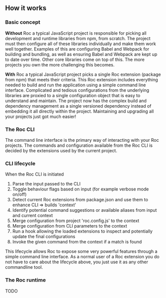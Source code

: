 ## How it works

### Basic concept

**Without** Roc a typical JavaScript project is responsible for picking all development and runtime libraries from npm, from scratch. The project must then configure all of these libraries individually and make them work well together. Examples of this are configuring Babel and Webpack for building and bundling, as well as ensuring Babel and Webpack are kept up to date over time. Other core libraries come on top of this. The more projects you own the more challenging this becomes.

**With** Roc a typical JavaScript project picks a single Roc extension (package from npm) that meets their criteria. This Roc extension includes everything needed to build and run the application using a simple command line interface. Complicated and tedious configurations from the underlying libraries are proxied to a single configuration object that is easy to understand and maintain. The project now has the complex build and dependency management as a single versioned dependency instead of embedding it all directly within the project. Maintaining and upgrading all your projects just got much easier!

### The Roc CLI

The command line interface is the primary way of interacting with your Roc projects. The commands and configuration available from the Roc CLI is decided by the extensions used by the current project.


### CLI lifecycle

When the Roc CLI is initiated
1. Parse the input passed to the CLI
2. Toggle behaviour flags based on input (for example verbose mode on/off)
3. Detect current Roc extensions from package.json and use them to enhance CLI => builds 'context'
4. Identify potential command suggestions or available aliases from input and current context
5. Merge configuration from project 'roc.config.js' to the context
6. Merge configuration from CLI parameters to the context
7. Run a hook allowing the loaded extensions to inspect and potentially update the final configurations
8. Invoke the given command from the context if a match is found

This lifecycle allows Roc to expose some very powerful features through a simple command line interface. As a normal user of a Roc extension you do not have to care about the lifecycle above, you just use it as any other commandline tool.

### The Roc runtime

TODO
